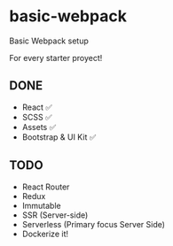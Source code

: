 # basic-webpack
Basic Webpack setup

For every starter proyect!

## DONE

* React ✅
* SCSS ✅
* Assets ✅
* Bootstrap & UI Kit ✅

## TODO

* React Router
* Redux
* Immutable
* SSR (Server-side)
* Serverless (Primary focus Server Side)
* Dockerize it!